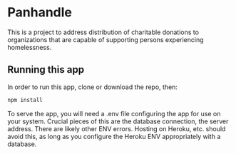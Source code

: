 # Panhandle

This is a project to address distribution of charitable donations to organizations that are capable of supporting persons experiencing homelessness.

## Running this app

In order to run this app, clone or download the repo, then:

```bash
npm install
```

To serve the app, you will need a .env file configuring the app for use on your system. Crucial pieces of this are the database connection, the server address. There are likely other ENV errors.
Hosting on Heroku, etc. should avoid this, as long as you configure the Heroku ENV appropriately with a database.
